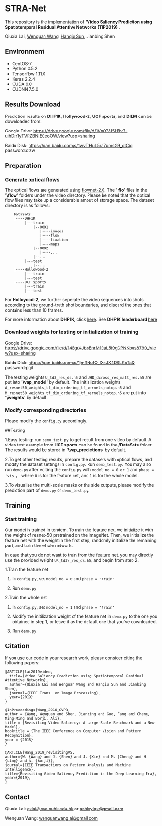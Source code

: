 # STRA-Net
This repository is the implementation of **'Video Saliency Prediction using Spatiotemporal Residual Attentive Networks (TIP2019)'**.

Qiuxia Lai, [Wenguan Wang](https://sites.google.com/view/wenguanwang "wwg"), [Hanqiu Sun](http://www.cse.cuhk.edu.hk/~hanqiu/ "sunny"), Jianbing Shen

## Environment
- CentOS-7
- Python 3.5.2
- Tensorflow 1.11.0
- Keras 2.2.4
- CUDA 9.0
- CUDNN 7.5.0

## Results Download
Prediction results on **DHF1K**, **Hollywood-2**, **UCF sports**, and **DIEM** can be downloaded from:

Google Drive: <https://drive.google.com/file/d/1VmXVJ5H8y3-uihDrr1yTVPZBNIE0eoOW/view?usp=sharing>

Baidu Disk: <https://pan.baidu.com/s/1wvTtHuL5ra7umsG9_dICig>  password:dizw

## Preparation
### Generate optical flows
The optical flows are generated using [flownet-2.0](https://github.com/lmb-freiburg/flownet2 "flownet2"). The '**.flo**' files in the '**\flow**' folders under the video directory. Please be noted that the optical flow files may take up a considerable amout of storage space. The dataset directory is as follows: 
    
        DataSets
        |----DHF1K
             |---train
                 |--0001
                    |----images
                    |----flow
                    |----fixation
                    |----maps
                 |--0002
                    |----...
                 |--...
             |---test
                 |--...
        |----Hollowood-2
             |---train
             |---test
        |----UCF sports
             |---train
             |---test

For **Holloyood-2**, we further seperate the video sequences into shots according to the ground-truth shot boundaries, and discard the ones that contains less than 10 frames. 

For more information about **DHF1K**, click [here](https://github.com/wenguanwang/DHF1K "dhf1k"). See **DHF1K leaderboard** [here](https://mmcheng.net/videosal/ "dhf1k_lb")

### Download weights for testing or initialization of training
Google Drive: <https://drive.google.com/file/d/14EgtXJboEnrM19aL5i9gGPNKbus8790_/view?usp=sharing>

Baidu Disk: <https://pan.baidu.com/s/1jmRNufO_IXxJX4D0LKxTaQ>  password:pqil

The testing weights `U_td3_res_ds.h5` and `UHD_dcross_res_matt_res.h5` are put into '**\vap_model**' by default. The initialization weights `A_resnet50_weights_tf_dim_ordering_tf_kernels_notop.h5` and `M_resnet50_weights_tf_dim_ordering_tf_kernels_notop.h5` are put into '**\weights**' by default.

### Modify corresponding directories
Please modify the `config.py` accordingly.


##Testing

1.Easy testing: run `demo_test.py` to get result from one video by default. 
A video test example from **UCF sports** can be found in the **/DataSets** folder. The results would be stored in '**\vap_predictions**' by default.

2.To get other testing results, prepare the datasets with optical flows, and modify the dataset settings in `config.py`. Run `demo_test.py`. 
You may also run `demo.py` after editing the `config.py` with `model_no = 0 or 1` and `phase = 'vis'`， where `0` is for the feature net, and `1` is for the whole model.

3.To visualize the multi-scale masks or the side outputs, please modify the prediction part of `demo.py` or `demo_test.py`.



## Training

### Start training
Our model is trained in tendem. To train the feature net, we initialize it with the weight of resnet-50 pretrained on the ImageNet. Then, we initialize the feature net with the weight in the first step, randomly initialize the remaining part, and train the whole network.

In case that you do not want to train from the feature net, you may directly use the provided weight `U\_td3\_res_ds.h5`, and begin from step 2.

1.Train the feature net

1) In `config.py`, set `model_no = 0` and `phase = 'train'`

2) Run `demo.py`

2.Train the whole net

1) In `config.py`, set `model_no = 1` and `phase = 'train'`

2) Modify the initilization weight of the feature net in `demo.py` to the one you obtained in step 1, or leave it as the default one that you've downloaded.

3) Run `demo.py`


## Citation
If you use our code in your research work, please consider citing the following papers:

    @ARTICLE{lai2019video,
      title={Video Saliency Prediction using Spatiotemporal Residual Attentive Networks},
      author={Qiuxia Lai and Wenguan Wang and Hanqiu Sun and Jianbing Shen},
      journal={IEEE Trans. on Image Processing},
      year={2019}
    }

    @InProceedings{Wang_2018_CVPR,
    author = {Wang, Wenguan and Shen, Jianbing and Guo, Fang and Cheng, Ming-Ming and Borji, Ali},
    title = {Revisiting Video Saliency: A Large-Scale Benchmark and a New Model},
    booktitle = {The IEEE Conference on Computer Vision and Pattern Recognition},
    year = {2018}
    }

    @ARTICLE{Wang_2019_revisitingVS, 
    author={W. {Wang} and J. {Shen} and J. {Xie} and M. {Cheng} and H. {Ling} and A. {Borji}}, 
    journal={IEEE Transactions on Pattern Analysis and Machine Intelligence}, 
    title={Revisiting Video Saliency Prediction in the Deep Learning Era}, 
    year={2019}, 
    }

## Contact

Qiuxia Lai: <qxlai@cse.cuhk.edu.hk> or <ashleylqx@gmail.com>

Wenguan Wang: <wenguanwang.ai@gmail.com>





